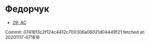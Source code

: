 # Федорчук
- [29: AC](29.md)

Commit: 07416f3c2f124c4412c700306a06021d04449f21
 fetched at: 20201117-071816

